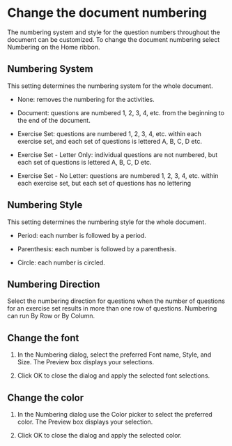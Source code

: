 # Change the document numbering

The numbering system and style for the question numbers throughout the document can be customized. To change the document numbering select Numbering on the Home ribbon.

## Numbering System

This setting determines the numbering system for the whole document.

- None: removes the numbering for the activities.

- Document: questions are numbered 1, 2, 3, 4, etc. from the beginning to the end of the document.

- Exercise Set: questions are numbered 1, 2, 3, 4, etc. within each exercise set, and each set of questions is lettered A, B, C, D etc.

- Exercise Set - Letter Only: individual questions are not numbered, but each set of questions is lettered A, B, C, D etc.

- Exercise Set - No Letter: questions are numbered 1, 2, 3, 4, etc. within each exercise set, but each set of questions has no lettering

## Numbering Style

This setting determines the numbering style for the whole document.

- Period: each number is followed by a period.

- Parenthesis: each number is followed by a parenthesis.

- Circle: each number is circled.

## Numbering Direction

Select the numbering direction for questions when the number of questions for an exercise set results in more than one row of questions. Numbering can run By Row or By Column.

## Change the font

1. In the Numbering dialog, select the preferred Font name, Style, and Size. The Preview box displays your selections.

2. Click OK to close the dialog and apply the selected font selections.

## Change the color

1. In the Numbering dialog use the Color picker to select the preferred color. The Preview box displays your selection.

2. Click OK to close the dialog and apply the selected color.
